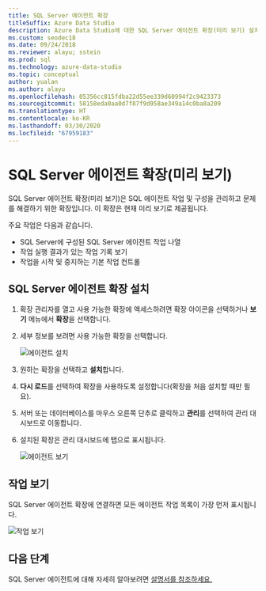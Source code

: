 ```yaml
---
title: SQL Server 에이전트 확장
titleSuffix: Azure Data Studio
description: Azure Data Studio에 대한 SQL Server 에이전트 확장(미리 보기) 설치 및 사용
ms.custom: seodec18
ms.date: 09/24/2018
ms.reviewer: alayu; sstein
ms.prod: sql
ms.technology: azure-data-studio
ms.topic: conceptual
author: yualan
ms.author: alayu
ms.openlocfilehash: 05356cc815fdba22d55ee339d60994f2c9423373
ms.sourcegitcommit: 58158eda0aa0d7f87f9d958ae349a14c0ba8a209
ms.translationtype: HT
ms.contentlocale: ko-KR
ms.lasthandoff: 03/30/2020
ms.locfileid: "67959183"
---
```

# <a name="sql-server-agent-extension-preview"></a>SQL Server 에이전트 확장(미리 보기)

SQL Server 에이전트 확장(미리 보기)은 SQL 에이전트 작업 및 구성을 관리하고 문제를 해결하기 위한 확장입니다. 이 확장은 현재 미리 보기로 제공됩니다.

주요 작업은 다음과 같습니다.
- SQL Server에 구성된 SQL Server 에이전트 작업 나열
- 작업 실행 결과가 있는 작업 기록 보기
- 작업을 시작 및 중지하는 기본 작업 컨트롤

## <a name="install-the-sql-server-agent-extension"></a>SQL Server 에이전트 확장 설치

1. 확장 관리자를 열고 사용 가능한 확장에 액세스하려면 확장 아이콘을 선택하거나 **보기** 메뉴에서 **확장**을 선택합니다.
2. 세부 정보를 보려면 사용 가능한 확장을 선택합니다.

   ![에이전트 설치](media/extensions/sql-server-agent-extension/install-sql-agent.png)

1. 원하는 확장을 선택하고 **설치**합니다.
2. **다시 로드**를 선택하여 확장을 사용하도록 설정합니다(확장을 처음 설치할 때만 필요).
1. 서버 또는 데이터베이스를 마우스 오른쪽 단추로 클릭하고 **관리**를 선택하여 관리 대시보드로 이동합니다.
2. 설치된 확장은 관리 대시보드에 탭으로 표시됩니다.

   ![에이전트 보기](media/extensions/sql-server-agent-extension/view-sql-agent.png)

## <a name="view-jobs"></a>작업 보기

SQL Server 에이전트 확장에 연결하면 모든 에이전트 작업 목록이 가장 먼저 표시됩니다.

   ![작업 보기](media/extensions/sql-server-agent-extension/job-view.png)

## <a name="next-steps"></a>다음 단계

SQL Server 에이전트에 대해 자세히 알아보려면 [설명서를 참조하세요.](https://docs.microsoft.com/sql/ssms/agent/sql-server-agent?view=sql-server-2017)


